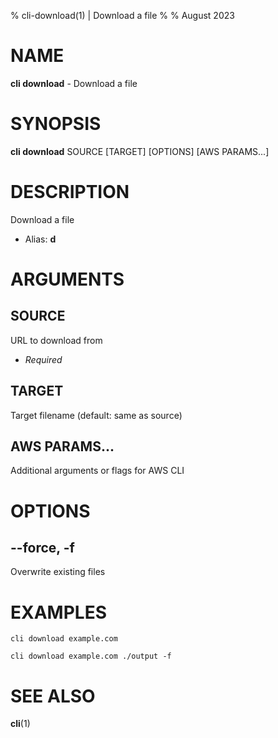 % cli-download(1) | Download a file
% 
% August 2023

NAME
==================================================

**cli download** - Download a file

SYNOPSIS
==================================================

**cli download** SOURCE [TARGET] [OPTIONS] [AWS PARAMS...]

DESCRIPTION
==================================================

Download a file

- Alias: **d**

ARGUMENTS
==================================================

SOURCE
--------------------------------------------------

URL to download from

- *Required*

TARGET
--------------------------------------------------

Target filename (default: same as source)


AWS PARAMS...
--------------------------------------------------

Additional arguments or flags for AWS CLI


OPTIONS
==================================================

--force, -f
--------------------------------------------------

Overwrite existing files


EXAMPLES
==================================================

~~~
cli download example.com

cli download example.com ./output -f

~~~

SEE ALSO
==================================================

**cli**(1)



